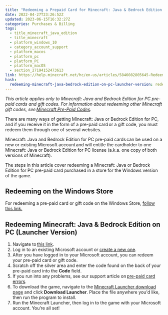 ```yaml
---
title: "Redeeming a Prepaid Card for Minecraft: Java & Bedrock Edition for PC"
date: 2022-04-27T23:26:52Z
updated: 2023-06-15T16:32:27Z
categories: Purchases & Billing
tags:
  - title_minecraft_java_edition
  - title_minecraft
  - platform_windows_10
  - category_account_support
  - platform_macos
  - platform_pc
  - platform_PC
  - platform_macOS
  - section_27194152473613
link: https://help.minecraft.net/hc/en-us/articles/5846082805645-Redeeming-a-Prepaid-Card-for-Minecraft-Java-Bedrock-Edition-for-PC
hash:
  redeeming-minecraft-java-bedrock-edition-on-pc-launcher-version: redeeming-minecraft-java--bedrock-edition-on-pc-launcher-version
---
```


*This article applies only to Minecraft: Java and Bedrock Edition for PC pre-paid cards and gift codes. For information about redeeming other Minecraft gift codes, see *[Minecraft Pre-Paid Codes](./Minecraft-Bedrock-Edition-Gift-Code-Issues-FAQ.md)*.*

There are many ways of getting Minecraft: Java or Bedrock Edition for PC, and if you receive it in the form of a pre-paid card or a gift code, you must redeem them through one of several websites.

Minecraft: Java and Bedrock Edition for PC pre-paid cards can be used on a new or existing Microsoft account and will entitle the cardholder to one Minecraft: Java or Bedrock Edition for PC license (a.k.a. one copy of both versions of Minecraft).

The steps in this article cover redeeming a Minecraft: Java or Bedrock Edition for PC pre-paid card purchased in a store for the Windows version of the game.

## Redeeming on the Windows Store

For redeeming a pre-paid card or gift code on the Windows Store, [follow this link.](https://support.xbox.com/en-US/help/subscriptions-billing/redeem-codes-gifting/redeem-prepaid-codes)

## Redeeming Minecraft: Java & Bedrock Edition on PC (Launcher Version)

1.  Navigate to [this link](https://www.minecraft.net/en-us/redeem?msclkid=d846d6efcd8811ecabfcebc209a0c1bb).
2.  Log in to an existing Microsoft account or [create a new one](../Account-Settings/Set-Up-Microsoft-Family-Accounts-for-Minecraft-Multiplayer-Games.md).
3.  After you have logged in to your Microsoft account, you can redeem your pre-paid card or gift code.
4.  Scratch off the silver area and enter the code found on the back of your pre-paid card into the **Code** field.
5.  If you run into any problems, see our support article on [pre-paid card errors](./Minecraft-Bedrock-Edition-Gift-Code-Issues-FAQ.md#prepaid-card-and-gift-code-redemption-issues).
6.  To download the game, navigate to the [Minecraft Launcher download page](https://www.xbox.com/en-us/games/store/Minecraft-Launcher/9PGW18NPBZV5?msclkid=1c21ad7ecd8911ec98cc78ec25847625) and click **Download Launcher**. Place the file anywhere you'd like, then run the program to install.
7.  Run the Minecraft Launcher, then log in to the game with your Microsoft account. You’re all set!
